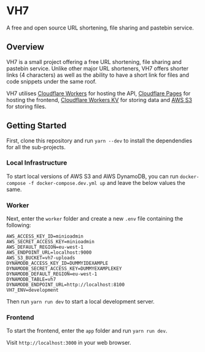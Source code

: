 # VH7
A free and open source URL shortening, file sharing and pastebin service.

## Overview

VH7 is a small project offering a free URL shortening, file sharing and pastebin service. Unlike other major URL shorteners, VH7 offers shorter links (4 characters) as well as the ability to have a short link for files and code snippets under the same roof.

VH7 utilises [Cloudflare Workers](https://workers.cloudflare.com/) for hosting the API, [Cloudflare Pages](https://pages.cloudflare.com/) for hosting the frontend, [Cloudflare Workers KV](https://www.cloudflare.com/en-gb/products/workers-kv/) for storing data and [AWS S3](https://aws.amazon.com/s3/) for storing files.

## Getting Started

First, clone this repository and run `yarn --dev` to install the dependendies for all the sub-projects.

### Local Infrastructure

To start local versions of AWS S3 and AWS DynamoDB, you can run `docker-compose -f docker-compose.dev.yml up` and leave the below values the same.

### Worker

Next, enter the `worker` folder and create a new `.env` file containing the following:

```
AWS_ACCESS_KEY_ID=minioadmin
AWS_SECRET_ACCESS_KEY=minioadmin
AWS_DEFAULT_REGION=eu-west-1
AWS_ENDPOINT_URL=localhost:9000
AWS_S3_BUCKET=vh7-uploads
DYNAMODB_ACCESS_KEY_ID=DUMMYIDEXAMPLE
DYNAMODB_SECRET_ACCESS_KEY=DUMMYEXAMPLEKEY
DYNAMODB_DEFAULT_REGION=eu-west-1
DYNAMODB_TABLE=vh7
DYNAMODB_ENDPOINT_URL=http://localhost:8100
VH7_ENV=development
```

Then run `yarn run dev` to start a local development server.

### Frontend

To start the frontend, enter the `app` folder and run `yarn run dev`.

Visit `http://localhost:3000` in your web browser.
